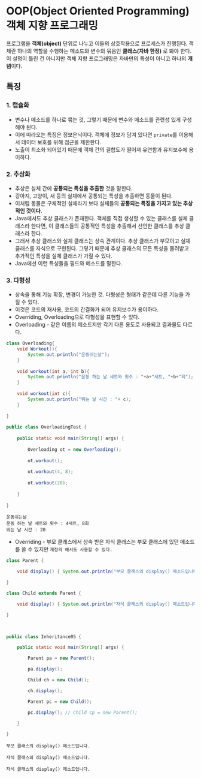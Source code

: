 # OOP(Object Oriented Programming) 객체 지향 프로그래밍  

프로그램을 **객체(object)** 단위로 나누고 이들의 상호작용으로 프로세스가 진행된다. 객체란 하나의 역할을 수행하는 메소드와 변수의 묶음인 **클래스(자바 한정)** 로 봐야 한다. 이 설명이 틀린 건 아니지만 객체 지향 프로그래밍은 자바만의 특성이 아니고 하나의 **개념**이다.  

## 특징
### 1. 캡슐화

* 변수나 메소드를 하나로 묶는 것, 그렇기 때문에 변수와 메소드를 관련성 있게 구성해야 된다.  
* 이에 따라오는 특징은 정보은닉이다. 객체에 정보가 담겨 있다면 `private`를 이용해서 데이터 보호를 위해 접근을 제한한다.  
* 노출이 최소화 되어있기 때문에 객체 간의 결합도가 떨어져 유연함과 유지보수에 용이하다.  

### 2. 추상화

* 추상은 실체 간에 **공통되는 특성을 추출한** 것을 말한다.
* 강아지, 고양이, 새 등의 실체에서 공통되는 특성을 추출하면 동물이 된다.
* 이처럼 동물은 구체적인 실체라기 보다 실체들의 **공통되는 특징을 가지고 있는 추상적인 것이다.**
* Java에서도 추상 클래스가 존재한다. 객체를 직접 생성할 수 있는 클래스를 실체 클래스라 한다면, 이 클래스들의 공통적인 특성을 추출해서 선언한 클래스를 추상 클래스라 한다.
* 그래서 추상 클래스와 실체 클래스는 상속 관계이다. 추상 클래스가 부모이고 실체 클래스를 자식으로 구현된다. 그렇기 때문에 추상 클래스의 모든 특성을 물려받고 추가적인 특성을 실체 클래스가 가질 수 있다.
* Java에선 이런 특성들을 필드와 메소드를 말한다.

### 3. 다형성
* 상속을 통해 기능 확장, 변경이 가능한 것. 다형성은 형태가 같은데 다른 기능을 가질 수 있다.
* 이것은 코드의 재사용, 코드의 간결화가 되어 유지보수가 용이하다.
* Overriding, Overloading으로 다형성을 표현할 수 있다.
* Overloading - 같은 이름의 메소드지만 각기 다른 용도로 사용되고 결과물도 다르다.
```java
class Overloading{
    void Workout(){
        System.out.println("운동쉬는날");
    }
    
    void workout(int a, int b){
        System.out.println("운동 하는 날 세트와 횟수 : "+a+"세트, "+b+"회");
    }
    
    void workout(int c){
        System.out.println("뛰는 날 시간 : "+ c);
    }
    
}
 
public class OverloadingTest {
 
    public static void main(String[] args) {
        
        Overloading ot = new Overloading();
        
        ot.workout();
        
        ot.workout(4, 8);
        
        ot.workout(20);
        
    }
 
}

```
```
운동쉬는날
운동 하는 날 세트와 횟수 : 4세트, 8회
뛰는 날 시간 : 20
```
* Overriding - 부모 클래스에서 상속 받은 자식 클래스는 부모 클래스에 있던 메소드를 쓸 수 있지만 `재정의 해서도 사용할 수 있다.`
```java
class Parent {

    void display() { System.out.println("부모 클래스의 display() 메소드입니다."); }

}

class Child extends Parent {

    void display() { System.out.println("자식 클래스의 display() 메소드입니다."); }

}

 

public class Inheritance05 {

    public static void main(String[] args) {

        Parent pa = new Parent();

        pa.display();

        Child ch = new Child();

        ch.display();

        Parent pc = new Child();

        pc.display(); // Child cp = new Parent();

    }

}
```
```
부모 클래스의 display() 메소드입니다.

자식 클래스의 display() 메소드입니다.

자식 클래스의 display() 메소드입니다.
```
